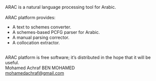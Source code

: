 ARAC is a natural language processing tool for Arabic.   <br /> <br /> 
ARAC platform provides: 
-	A text to schemes converter.   <br /> 
-	A schemes-based PCFG parser for Arabic.   <br /> 
-	A manual parsing corrector.   <br /> 
-	A collocation extractor.   <br /> <br /> 

ARAC platform is free software; it’s distributed in the hope that it will be useful.   <br /> 
Mohamed Achraf BEN MOHAMED   <br /> 
mohamedachraf@gmail.com
